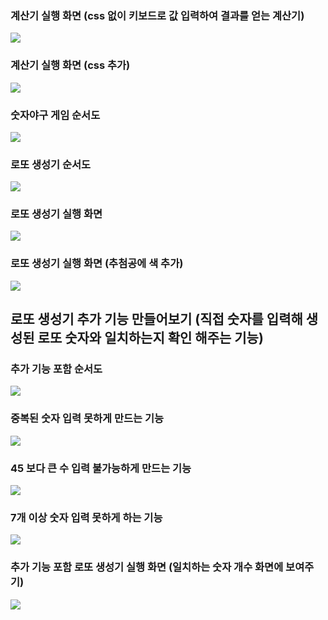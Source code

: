 ### 계산기 실행 화면 (css 없이 키보드로 값 입력하여 결과를 얻는 계산기)

<img src = calculator_screenshot.png>

### 계산기 실행 화면 (css 추가)

<img src = calculator_screenshot_css.png>

### 숫자야구 게임 순서도

<img src = numberBaseball.png>

### 로또 생성기 순서도

<img src = lottomaker.png>

### 로또 생성기 실행 화면

<img src = lottomaker_screenshot.png>

### 로또 생성기 실행 화면 (추첨공에 색 추가)

<img src = lottomaker_color_screenshot.png>

## 로또 생성기 추가 기능 만들어보기 (직접 숫자를 입력해 생성된 로또 숫자와 일치하는지 확인 해주는 기능)

### 추가 기능 포함 순서도

<img src = lottomaker_plus.png>

### 중복된 숫자 입력 못하게 만드는 기능

<img src = lottomaker_plus_1.png>

### 45 보다 큰 수 입력 불가능하게 만드는 기능

<img src = lottomaker_plus_2.png>

### 7개 이상 숫자 입력 못하게 하는 기능

<img src = lottomaker_plus_3.png>

### 추가 기능 포함 로또 생성기 실행 화면 (일치하는 숫자 개수 화면에 보여주기)

<img src = lottomaker_plus_4.png>
